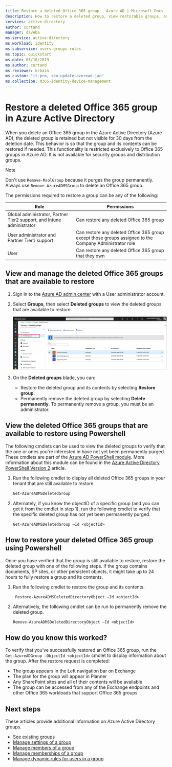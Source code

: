 ```yaml
---
title: Restore a deleted Office 365 group - Azure AD | Microsoft Docs
description: How to restore a deleted group, view restorable groups, and permanently delete a group in Azure Active Directory
services: active-directory
author: curtand
manager: daveba
ms.service: active-directory
ms.workload: identity
ms.subservice: users-groups-roles
ms.topic: quickstart
ms.date: 03/18/2019
ms.author: curtand 
ms.reviewer: krbain
ms.custom: "it-pro, seo-update-azuread-jan"
ms.collection: M365-identity-device-management
---
```

# Restore a deleted Office 365 group in Azure Active Directory

When you delete an Office 365 group in the Azure Active Directory (Azure AD), the deleted group is retained but not visible for 30 days from the deletion date. This behavior is so that the group and its contents can be restored if needed. This functionality is restricted exclusively to Office 365 groups in Azure AD. It is not available for security groups and distribution groups.

> [!NOTE]
> Don't use `Remove-MsolGroup` because it purges the group permanently. Always use `Remove-AzureADMSGroup` to delete an Office 365 group.

The permissions required to restore a group can be any of the following:

Role | Permissions
--------- | ---------
Global administrator, Partner Tier2 support, and Intune administrator | Can restore any deleted Office 365 group
User administrator and Partner Tier1 support | Can restore any deleted Office 365 group except those groups assigned to the Company Administrator role
User | Can restore any deleted Office 365 group that they own

## View and manage the deleted Office 365 groups that are available to restore

1. Sign in to the [Azure AD admin center](https://aad.portal.azure.com) with a User administrator account.

2. Select **Groups**, then select **Deleted groups** to view the deleted groups that are available to restore.

    ![view groups that are available to restore](media/groups-lifecycle/deleted-groups3.png)

3. On the **Deleted groups** blade, you can:

   - Restore the deleted group and its contents by selecting **Restore group**.
   - Permanently remove the deleted group by selecting **Delete permanently**. To permanently remove a group, you must be an administrator.

## View the deleted Office 365 groups that are available to restore using Powershell

The following cmdlets can be used to view the deleted groups to verify that the one or ones you're interested in have not yet been permanently purged. These cmdlets are part of the [Azure AD PowerShell module](https://www.powershellgallery.com/packages/AzureAD/). More information about this module can be found in the [Azure Active Directory PowerShell Version 2](/powershell/azure/install-adv2?view=azureadps-2.0) article.

1.  Run the following cmdlet to display all deleted Office 365 groups in your tenant that are still available to restore.
   

    ```powershell
    Get-AzureADMSDeletedGroup
    ```

2.  Alternately, if you know the objectID of a specific group (and you can get it from the cmdlet in step 1), run the following cmdlet to verify that the specific deleted group has not yet been permanently purged.

    ```
    Get-AzureADMSDeletedGroup –Id <objectId>
    ```

## How to restore your deleted Office 365 group using Powershell

Once you have verified that the group is still available to restore, restore the deleted group with one of the following steps. If the group contains documents, SP sites, or other persistent objects, it might take up to 24 hours to fully restore a group and its contents.

1. Run the following cmdlet to restore the group and its contents.
 

   ```
    Restore-AzureADMSDeletedDirectoryObject –Id <objectId>
    ``` 

2. Alternatively, the following cmdlet can be run to permanently remove the deleted group.
    

    ```
    Remove-AzureADMSDeletedDirectoryObject –Id <objectId>
    ```

## How do you know this worked?

To verify that you’ve successfully restored an Office 365 group, run the `Get-AzureADGroup –ObjectId <objectId>` cmdlet to display information about the group. After the restore request is completed:

- The group appears in the Left navigation bar on Exchange
- The plan for the group will appear in Planner
- Any SharePoint sites and all of their contents will be available
- The group can be accessed from any of the Exchange endpoints and other Office 365 workloads that support Office 365 groups

## Next steps

These articles provide additional information on Azure Active Directory groups.

* [See existing groups](../fundamentals/active-directory-groups-view-azure-portal.md)
* [Manage settings of a group](../fundamentals/active-directory-groups-settings-azure-portal.md)
* [Manage members of a group](../fundamentals/active-directory-groups-members-azure-portal.md)
* [Manage memberships of a group](../fundamentals/active-directory-groups-membership-azure-portal.md)
* [Manage dynamic rules for users in a group](groups-dynamic-membership.md)